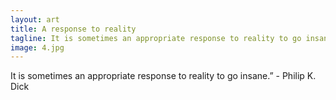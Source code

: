 ```yaml
---
layout: art
title: A response to reality
tagline: It is sometimes an appropriate response to reality to go insane.” - Philip K. Dick
image: 4.jpg
---
```

It is sometimes an appropriate response to reality to go insane.” - Philip K. Dick